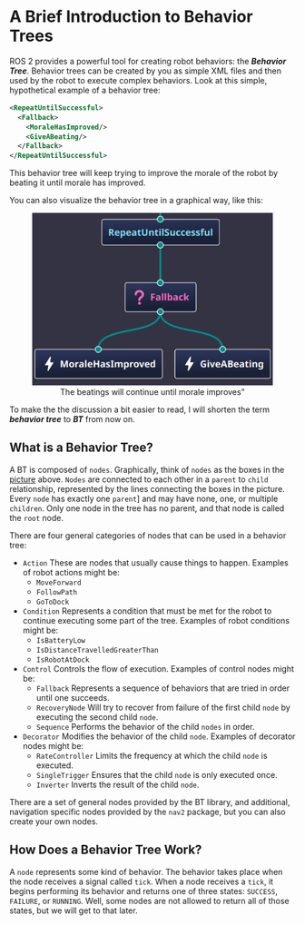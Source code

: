 # A Brief Introduction to Behavior Trees

ROS 2 provides a powerful tool for creating robot behaviors: the ***Behavior Tree***.
Behavior trees can be created by you as simple XML files and then used by the robot to execute complex behaviors.
Look at this simple, hypothetical example of a behavior tree:

```xml
<RepeatUntilSuccessful>
  <Fallback>
    <MoraleHasImproved/>
    <GiveABeating/>
  </Fallback>
</RepeatUntilSuccessful>
```

This behavior tree will keep trying to improve the morale of the robot by beating it until morale has improved.

You can also visualize the behavior tree in a graphical way, like this:

<figure style="text-align: center;" markdown="1">
  <a name="fig:beatings_will_continue"></a>
  <img
  src="../media/beatings_will_continue.png"
  alt="The beatings will continue until morale improves">
  <figcaption>The beatings will continue until morale improves"</figcaption>
</figure>

To make the the discussion a bit easier to read, I will shorten the term ***behavior tree*** to ***BT*** from now on.

## What is a Behavior Tree?

A BT is composed of `nodes`. Graphically, think of `nodes` as the boxes in the [picture](#fig:beatings_will_continue) above.
`Nodes` are connected to each other in a `parent` to `child` relationship, represented by the lines connecting the boxes in the picture.
Every `node` has exactly one `parent`] and may have none, one, or multiple `children`.
Only one node in the tree has no parent, and that node is called the `root` node.

There are four general categories of nodes that can be used in a behavior tree:

* `Action` These are nodes that usually cause things to happen.
   Examples of robot actions might be:
  * `MoveForward`
  * `FollowPath`
  * `GoToDock`
* `Condition` Represents a condition that must be met for the robot to continue executing some part of the tree.
  Examples of robot conditions might be:
  * `IsBatteryLow`
  * `IsDistanceTravelledGreaterThan`
  * `IsRobotAtDock`
* `Control` Controls the flow of execution.
  Examples of control nodes might be:
  * `Fallback` Represents a sequence of behaviors that are tried in order until one succeeds.
  * `RecoveryNode` Will try to recover from failure of the first child `node` by executing the second child `node`.
  * `Sequence` Performs the behavior of the child `nodes` in order.
* `Decorator` Modifies the behavior of the child `node`.
  Examples of decorator nodes might be:
  * `RateController` Limits the frequency at which the child `node` is executed.
  * `SingleTrigger` Ensures that the child `node` is only executed once.
  * `Inverter` Inverts the result of the child `node`.

There are a set of general nodes provided by the BT library, and additional, navigation specific nodes
provided by the `nav2` package, but you can also create your own nodes.

## How Does a Behavior Tree Work?

A `node` represents some kind of behavior. The behavior takes place when the node receives a signal called `tick`.
When a node receives a `tick`, it begins performing its behavior and returns one of three states: `SUCCESS`, `FAILURE`, or `RUNNING`.
Well, some nodes are not allowed to return all of those states, but we will get to that later.

